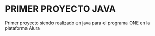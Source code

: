 <h1>PRIMER PROYECTO JAVA</h1>

<p>Primer proyecto siendo realizado en java para el programa ONE en la plataforma Alura</p>
